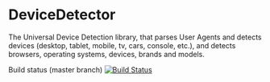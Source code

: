 DeviceDetector
==============

The Universal Device Detection library, that parses User Agents and detects devices (desktop, tablet, mobile, tv, cars, console, etc.), and detects browsers, operating systems, devices, brands and models.


Build status (master branch) [![Build Status](https://travis-ci.org/piwik/DeviceDetector.png?branch=master)](https://travis-ci.org/piwik/DeviceDetector)
